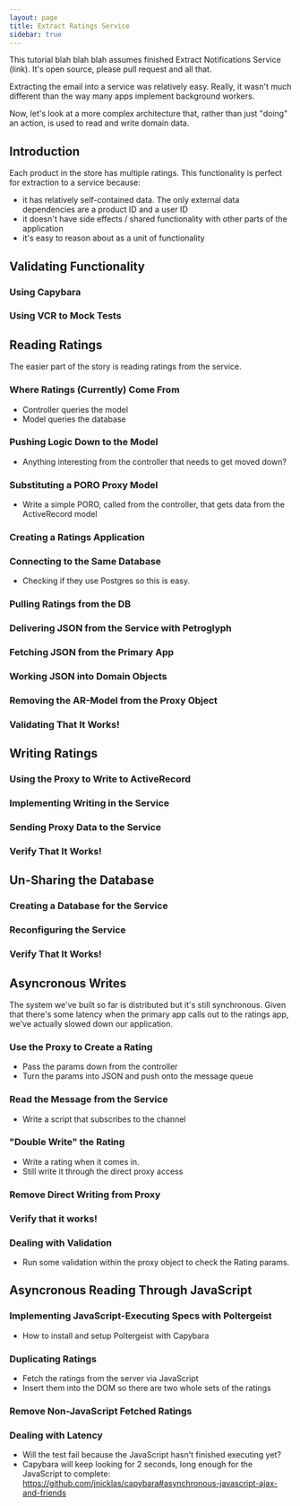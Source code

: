 ```yaml
---
layout: page
title: Extract Ratings Service
sidebar: true
---
```


This tutorial blah blah blah assumes finished Extract Notifications Service (link). It's open source, please pull request and all that.

Extracting the email into a service was relatively easy. Really, it wasn't much different than the way many apps implement background workers.

Now, let's look at a more complex architecture that, rather than just "doing" an action, is used to read and write domain data.

## Introduction

Each product in the store has multiple ratings. This functionality is perfect for extraction to a service because:

* it has relatively self-contained data. The only external data dependencies are a product ID and a user ID
* it doesn't have side effects / shared functionality with other parts of the application
* it's easy to reason about as a unit of functionality

## Validating Functionality

### Using Capybara 

### Using VCR to Mock Tests

## Reading Ratings

The easier part of the story is reading ratings from the service.

### Where Ratings (Currently) Come From

* Controller queries the model
* Model queries the database

### Pushing Logic Down to the Model

* Anything interesting from the controller that needs to get moved down?

### Substituting a PORO Proxy Model

* Write a simple PORO, called from the controller, that gets data from the ActiveRecord model

### Creating a Ratings Application

### Connecting to the Same Database

* Checking if they use Postgres so this is easy.

### Pulling Ratings from the DB

### Delivering JSON from the Service with Petroglyph

### Fetching JSON from the Primary App

### Working JSON into Domain Objects

### Removing the AR-Model from the Proxy Object

### Validating That It Works!

## Writing Ratings

### Using the Proxy to Write to ActiveRecord

### Implementing Writing in the Service

### Sending Proxy Data to the Service

### Verify That It Works!

## Un-Sharing the Database

### Creating a Database for the Service

### Reconfiguring the Service

### Verify That It Works!

## Asyncronous Writes

The system we've built so far is distributed but it's still synchronous. Given that there's some latency when the primary app calls out to the ratings app, we've actually slowed down our application.

### Use the Proxy to Create a Rating

* Pass the params down from the controller
* Turn the params into JSON and push onto the message queue

### Read the Message from the Service

* Write a script that subscribes to the channel

### "Double Write" the Rating

* Write a rating when it comes in.
* Still write it through the direct proxy access

### Remove Direct Writing from Proxy

### Verify that it works!

### Dealing with Validation

* Run some validation within the proxy object to check the Rating params.

## Asyncronous Reading Through JavaScript

### Implementing JavaScript-Executing Specs with Poltergeist

* How to install and setup Poltergeist with Capybara

### Duplicating Ratings

* Fetch the ratings from the server via JavaScript
* Insert them into the DOM so there are two whole sets of the ratings

### Remove Non-JavaScript Fetched Ratings

### Dealing with Latency

* Will the test fail because the JavaScript hasn't finished executing yet?
* Capybara will keep looking for 2 seconds, long enough for the JavaScript to complete: https://github.com/jnicklas/capybara#asynchronous-javascript-ajax-and-friends

